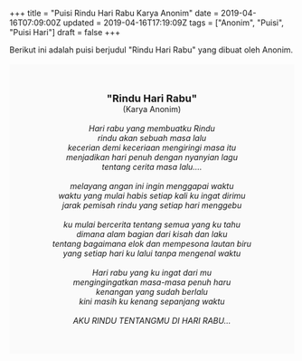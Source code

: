 +++
title = "Puisi Rindu Hari Rabu Karya Anonim"
date = 2019-04-16T07:09:00Z
updated = 2019-04-16T17:19:09Z
tags = ["Anonim", "Puisi", "Puisi Hari"]
draft = false
+++

<div dir="ltr" style="text-align: left;" trbidi="on"><div dir="ltr" style="text-align: left;" trbidi="on"><div dir="ltr" style="text-align: left;" trbidi="on"><div style="text-align: justify;">Berikut ini adalah puisi berjudul "Rindu Hari Rabu" yang dibuat oleh Anonim. </div><br /><div style="background: #FAFAFA; font-size: 14px; height: auto; margin: 0 auto; padding: 50px; text-align: center; width: auto;"><span style="font-size: 18px;"><b>"Rindu Hari Rabu"</b></span><br />(Karya Anonim)<br /><br /><i>Hari rabu yang membuatku Rindu<br />rindu akan sebuah masa lalu<br />kecerian demi keceriaan mengiringi masa itu<br />menjadikan hari penuh dengan nyanyian lagu<br />tentang cerita masa lalu....<br /><br />melayang angan ini ingin menggapai waktu<br />waktu yang mulai habis setiap kali ku ingat dirimu<br />jarak pemisah rindu yang setiap hari menggebu<br /><br />ku mulai bercerita tentang semua yang ku tahu<br />dimana alam bagian dari kisah dan laku<br />tentang bagaimana elok dan mempesona lautan biru<br />yang setiap hari ku lalui tanpa mengenal waktu<br /><br />Hari rabu yang ku ingat dari mu<br />mengingingatkan masa-masa penuh haru<br />kenangan yang sudah berlalu<br />kini masih ku kenang sepanjang waktu<br /><br />AKU RINDU TENTANGMU DI HARI RABU...</i></div></div></div></div>
